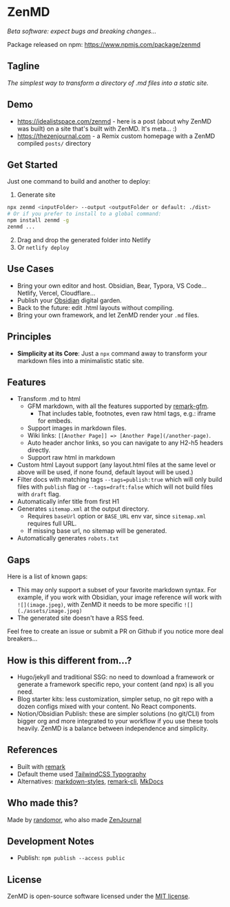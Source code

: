 # ZenMD

_Beta software: expect bugs and breaking changes..._

Package released on npm: https://www.npmjs.com/package/zenmd

## Tagline

_The simplest way to transform a directory of .md files into a static site._

## Demo

- https://idealistspace.com/zenmd - here is a post (about why ZenMD was built) on a site that's built with ZenMD. It's meta... :)
- https://thezenjournal.com - a Remix custom homepage with a ZenMD compiled `posts/` directory

## Get Started

Just one command to build and another to deploy:

1. Generate site

```bash
npx zenmd <inputFolder> --output <outputFolder or default: ./dist>
# Or if you prefer to install to a global command:
npm install zenmd -g
zenmd ...
```

2. Drag and drop the generated folder into Netlify
3. Or `netlify deploy`

## Use Cases

- Bring your own editor and host. Obsidian, Bear, Typora, VS Code... Netlify, Vercel, Cloudflare...
- Publish your [Obsidian](https://obsidian.md/) digital garden.
- Back to the future: edit .html layouts without compiling.
- Bring your own framework, and let ZenMD render your `.md` files.

## Principles

- **Simplicity at its Core**: Just a `npx` command away to transform your markdown files into a minimalistic static site.

## Features

- Transform .md to html
  - GFM markdown, with all the features supported by [remark-gfm](https://github.com/remarkjs/remark-gfm).
    - That includes table, footnotes, even raw html tags, e.g.: iframe for embeds.
  - Support images in markdown files.
  - Wiki links: `[[Another Page]] => [Another Page](/another-page)`.
  - Auto header anchor links, so you can navigate to any H2-h5 headers directly.
  - Support raw html in markdown
- Custom html Layout support (any layout.html files at the same level or above will be used, if none found, default layout will be used.)
- Filter docs with matching tags `--tags=publish:true` which will only build files with `publish` flag or `--tags=draft:false` which will not build files with `draft` flag.
- Automatically infer title from first H1
- Generates `sitemap.xml` at the output directory.
  - Requires `baseUrl` option or `BASE_URL` env var, since `sitemap.xml` requires full URL.
  - If missing base url, no sitemap will be generated.
- Automatically generates `robots.txt`

## Gaps

Here is a list of known gaps:

- This may only support a subset of your favorite markdown syntax. For example, if you work with Obsidian, your image reference will work with `![](image.jpeg)`, with ZenMD it needs to be more specific `![](./assets/image.jpeg)`
- The generated site doesn't have a RSS feed.

Feel free to create an issue or submit a PR on Github if you notice more deal breakers...

## How is this different from...?

- Hugo/jekyll and traditional SSG: no need to download a framework or generate a framework specific repo, your content (and npx) is all you need.
- Blog starter kits: less customization, simpler setup, no git repo with a dozen configs mixed with your content. No React components.
- Notion/Obsidian Publish: these are simpler solutions (no git/CLI) from bigger org and more integrated to your workflow if you use these tools heavily. ZenMD is a balance between independence and simplicity.

## References

- Built with [remark](https://github.com/remarkjs/remark)
- Default theme used [TailwindCSS Typography](https://tailwindcss.com/docs/typography-plugin)
- Alternatives: [markdown-styles](https://github.com/mixu/markdown-styles), [remark-cli](https://www.npmjs.com/package/remark-cli), [MkDocs](https://www.mkdocs.org/)

## Who made this?

Made by [randomor](https://x.com/randomor), who also made [ZenJournal](https://thezenjournal.com)

## Development Notes

- Publish: `npm publish --access public`

## License

ZenMD is open-source software licensed under the [MIT license](LICENSE).
